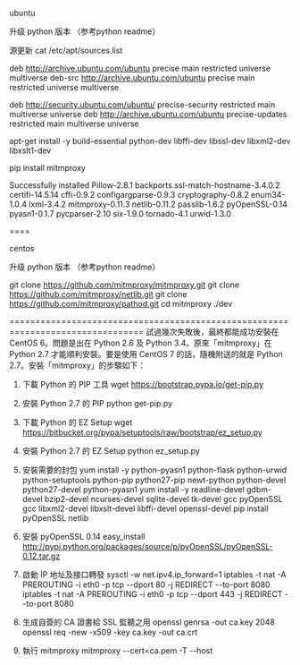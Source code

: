 
ubuntu 

升级 python 版本 （参考python readme）


源更新 cat /etc/apt/sources.list

deb http://archive.ubuntu.com/ubuntu precise main restricted universe multiverse
deb-src http://archive.ubuntu.com/ubuntu precise main restricted universe multiverse

deb http://security.ubuntu.com/ubuntu/ precise-security restricted main multiverse universe
deb http://archive.ubuntu.com/ubuntu precise-updates restricted main multiverse universe

apt-get install -y build-essential python-dev libffi-dev libssl-dev libxml2-dev libxslt1-dev

pip install mitmproxy

Successfully installed Pillow-2.8.1 backports.ssl-match-hostname-3.4.0.2 certifi-14.5.14 cffi-0.9.2 configargparse-0.9.3 cryptography-0.8.2 enum34-1.0.4 lxml-3.4.2 mitmproxy-0.11.3 netlib-0.11.2 passlib-1.6.2 pyOpenSSL-0.14 pyasn1-0.1.7 pycparser-2.10 six-1.9.0 tornado-4.1 urwid-1.3.0

====

centos

升级 python 版本 （参考python readme）

git clone https://github.com/mitmproxy/mitmproxy.git
git clone https://github.com/mitmproxy/netlib.git
git clone https://github.com/mitmproxy/pathod.git
cd mitmproxy
./dev

================================================================================
試過幾次失敗後，最終都能成功安裝在 CentOS 6。問題是出在 Python 2.6 及 Python 3.4。原來「mitmproxy」在 Python 2.7 才能順利安裝。要是使用 CentOS 7 的話，隨機附送的就是 Python 2.7。安裝「mitmproxy」的步驟如下：

1. 下載 Python 的 PIP 工具
wget https://bootstrap.pypa.io/get-pip.py

2. 安裝 Python 2.7 的 PIP
python get-pip.py

3. 下載 Python 的 EZ Setup
wget https://bitbucket.org/pypa/setuptools/raw/bootstrap/ez_setup.py

4. 安裝 Python 2.7 的 EZ Setup
python ez_setup.py

5. 安裝需要的封包
yum install -y python-pyasn1 python-flask python-urwid python-setuptools python-pip python27-pip newt-python python-devel python27-devel python-pyasn1
yum install -y readline-devel gdbm-devel bzip2-devel ncurses-devel sqlite-devel tk-devel gcc  pyOpenSSL gcc libxml2-devel libxslt-devel libffi-devel openssl-devel
pip install pyOpenSSL netlib

6. 安裝 pyOpenSSL 0.14
easy_install http://pypi.python.org/packages/source/p/pyOpenSSL/pyOpenSSL-0.12.tar.gz

7. 啟動 IP 地址及接口轉發
sysctl -w net.ipv4.ip_forward=1
iptables -t nat -A PREROUTING -i eth0 -p tcp --dport 80 -j REDIRECT --to-port 8080
iptables -t nat -A PREROUTING -i eth0 -p tcp --dport 443 -j REDIRECT --to-port 8080

8. 生成自簽的 CA 證書給 SSL 監聽之用
openssl genrsa -out ca.key 2048
openssl req -new -x509 -key ca.key -out ca.crt

9. 執行 mitmproxy
mitmproxy --cert=ca.pem -T --host




